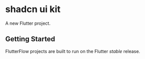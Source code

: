 # shadcn ui kit

A new Flutter project.

## Getting Started

FlutterFlow projects are built to run on the Flutter _stable_ release.

